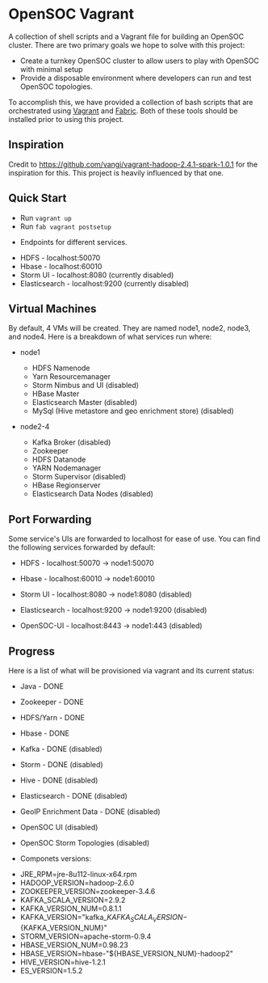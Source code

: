 # OpenSOC Vagrant

A collection of shell scripts and a Vagrant file for building an OpenSOC cluster. There are two primary goals we hope to solve with this project:

* Create a turnkey OpenSOC cluster to allow users to play with OpenSOC with minimal setup
* Provide a disposable environment where developers can run and test OpenSOC topologies.

To accomplish this, we have provided a collection of bash scripts that are orchestrated using [Vagrant](https://www.vagrantup.com/) and [Fabric](http://www.fabfile.org/). Both of these tools should be installed prior to using this project. 

## Inspiration

Credit to https://github.com/vangj/vagrant-hadoop-2.4.1-spark-1.0.1 for the inspiration for this. This project is heavily influenced by that one.

## Quick Start

 - Run `vagrant up`
 - Run `fab vagrant postsetup`

* Endpoints for different services. 
 - HDFS - localhost:50070
 - Hbase - localhost:60010
 - Storm UI - localhost:8080      (currently disabled)
 - Elasticsearch - localhost:9200 (currently disabled)

## Virtual Machines

By default, 4 VMs will be created. They are named node1, node2, node3, and node4. Here is a breakdown of what services run where:

* node1
  * HDFS Namenode
  * Yarn Resourcemanager
  * Storm Nimbus and UI (disabled)
  * HBase Master
  * Elasticsearch Master (disabled)
  * MySql (Hive metastore and geo enrichment store) (disabled)

* node2-4
  * Kafka Broker (disabled)
  * Zookeeper
  * HDFS Datanode
  * YARN Nodemanager
  * Storm Supervisor (disabled)
  * HBase Regionserver 
  * Elasticsearch Data Nodes (disabled)

## Port Forwarding

Some service's UIs are forwarded to localhost for ease of use. You can find the following services forwarded by default:

* HDFS - localhost:50070 -> node1:50070
* Hbase - localhost:60010 -> node1:60010

* Storm UI - localhost:8080 -> node1:8080 (disabled)
* Elasticsearch - localhost:9200 -> node1:9200 (disabled)
* OpenSOC-UI - localhost:8443 -> node1:443 (disabled)

## Progress

Here is a list of what will be provisioned via vagrant and its current status:

* Java - DONE
* Zookeeper - DONE
* HDFS/Yarn - DONE
* Hbase - DONE

* Kafka - DONE (disabled)
* Storm - DONE (disabled)
* Hive - DONE (disabled)
* Elasticsearch - DONE (disabled)
* GeoIP Enrichment Data - DONE (disabled)
* OpenSOC UI (disabled)
* OpenSOC Storm Topologies (disabled)

* Componets versions: 
 - JRE_RPM=jre-8u112-linux-x64.rpm
 - HADOOP_VERSION=hadoop-2.6.0
 - ZOOKEEPER_VERSION=zookeeper-3.4.6
 - KAFKA_SCALA_VERSION=2.9.2
 - KAFKA_VERSION_NUM=0.8.1.1
 - KAFKA_VERSION="kafka_${KAFKA_SCALA_VERSION}-${KAFKA_VERSION_NUM}"
 - STORM_VERSION=apache-storm-0.9.4
 - HBASE_VERSION_NUM=0.98.23
 - HBASE_VERSION=hbase-"${HBASE_VERSION_NUM}-hadoop2"
 - HIVE_VERSION=hive-1.2.1
 - ES_VERSION=1.5.2
